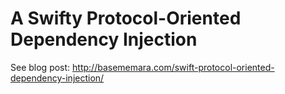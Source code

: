 # A Swifty Protocol-Oriented Dependency Injection
See blog post: http://basememara.com/swift-protocol-oriented-dependency-injection/
